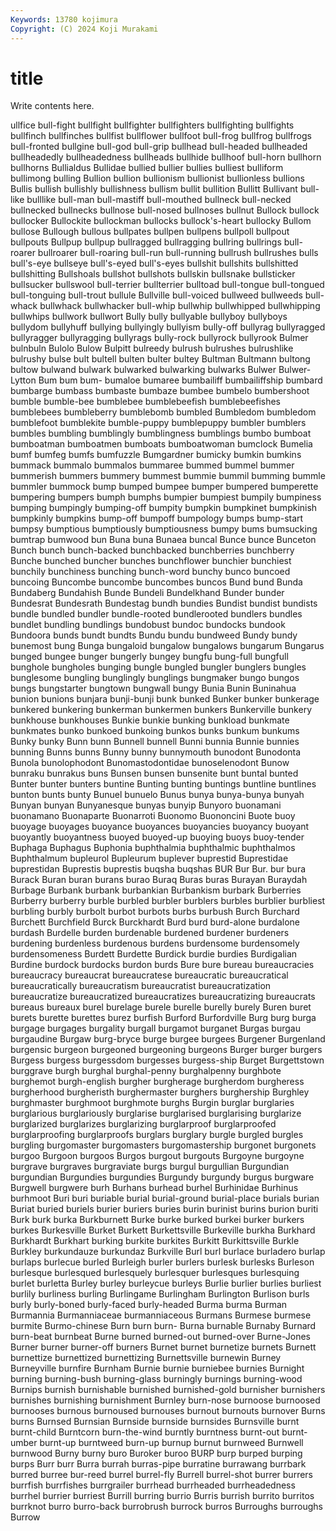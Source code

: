 ```yaml
---
Keywords: 13780 kojimura
Copyright: (C) 2024 Koji Murakami
---
```


# title

Write contents here.



ullfice bull-fight bullfight
bullfighter bullfighters bullfighting bullfights bullfinch bullfinches bullfist bullflower bullfoot bull-frog
bullfrog bullfrogs bull-fronted bullgine bull-god bull-grip bullhead bull-headed bullheaded bullheadedly
bullheadedness bullheads bullhide bullhoof bull-horn bullhorn bullhorns Bullialdus Bullidae bullied
bullier bullies bulliest bulliform bullimong bulling Bullion bullion bullionism bullionist
bullionless bullions Bullis bullish bullishly bullishness bullism bullit bullition Bullitt
Bullivant bull-like bulllike bull-man bull-mastiff bull-mouthed bullneck bull-necked bullnecked bullnecks
bullnose bull-nosed bullnoses bullnut Bullock bullock bullocker Bullockite bullockman bullocks
bullock's-heart bullocky Bullom bullose Bullough bullous bullpates bullpen bullpens bullpoll
bullpout bullpouts Bullpup bullpup bullragged bullragging bullring bullrings bull-roarer bullroarer
bull-roaring bull-run bull-running bullrush bullrushes bulls bull's-eye bullseye bull's-eyed bull's-eyes
bullshit bullshits bullshitted bullshitting Bullshoals bullshot bullshots bullskin bullsnake bullsticker
bullsucker bullswool bull-terrier bullterrier bulltoad bull-tongue bull-tongued bull-tonguing bull-trout bullule
Bullville bull-voiced bullweed bullweeds bull-whack bullwhack bullwhacker bull-whip bullwhip bullwhipped
bullwhipping bullwhips bullwork bullwort Bully bully bullyable bullyboy bullyboys bullydom
bullyhuff bullying bullyingly bullyism bully-off bullyrag bullyragged bullyragger bullyragging bullyrags
bully-rock bullyrock bullyrook Bulmer bulnbuln Bulolo Bulow Bulpitt bulreedy bulrush
bulrushes bulrushlike bulrushy bulse bult bultell bulten bulter bultey Bultman
Bultmann bultong bultow bulwand bulwark bulwarked bulwarking bulwarks Bulwer Bulwer-Lytton
Bum bum bum- bumaloe bumaree bumbailiff bumbailiffship bumbard bumbarge bumbass
bumbaste bumbaze bumbee bumbelo bumbershoot bumble bumble-bee bumblebee bumblebeefish bumblebeefishes
bumblebees bumbleberry bumblebomb bumbled Bumbledom bumbledom bumblefoot bumblekite bumble-puppy bumblepuppy
bumbler bumblers bumbles bumbling bumblingly bumblingness bumblings bumbo bumboat bumboatman
bumboatmen bumboats bumboatwoman bumclock Bumelia bumf bumfeg bumfs bumfuzzle Bumgardner
bumicky bumkin bumkins bummack bummalo bummalos bummaree bummed bummel bummer
bummerish bummers bummery bummest bummie bummil bumming bummle bummler bummock
bump bumped bumpee bumper bumpered bumperette bumpering bumpers bumph bumphs
bumpier bumpiest bumpily bumpiness bumping bumpingly bumping-off bumpity bumpkin bumpkinet
bumpkinish bumpkinly bumpkins bump-off bumpoff bumpology bumps bump-start bumpsy bumptious
bumptiously bumptiousness bumpy bums bumsucking bumtrap bumwood bun Buna buna
Bunaea buncal Bunce bunce Bunceton Bunch bunch bunch-backed bunchbacked bunchberries
bunchberry Bunche bunched buncher bunches bunchflower bunchier bunchiest bunchily bunchiness
bunching bunch-word bunchy bunco buncoed buncoing Buncombe buncombe buncombes buncos
Bund bund Bunda Bundaberg Bundahish Bunde Bundeli Bundelkhand Bunder bunder
Bundesrat Bundesrath Bundestag bundh bundies Bundist bundist bundists bundle bundled
bundler bundle-rooted bundlerooted bundlers bundles bundlet bundling bundlings bundobust bundoc
bundocks bundook Bundoora bunds bundt bundts Bundu bundu bundweed Bundy
bundy bunemost bung Bunga bungaloid bungalow bungalows bungarum Bungarus bunged
bungee bunger bungerly bungey bungfu bung-full bungfull bunghole bungholes bunging
bungle bungled bungler bunglers bungles bunglesome bungling bunglingly bunglings bungmaker
bungo bungos bungs bungstarter bungtown bungwall bungy Bunia Bunin Buninahua
bunion bunions bunjara bunji-bunji bunk bunked Bunker bunker bunkerage bunkered
bunkering bunkerman bunkermen bunkers Bunkerville bunkery bunkhouse bunkhouses Bunkie bunkie
bunking bunkload bunkmate bunkmates bunko bunkoed bunkoing bunkos bunks bunkum
bunkums Bunky bunky Bunn bunn Bunnell bunnell Bunni bunnia Bunnie
bunnies bunning Bunns bunns Bunny bunny bunnymouth bunodont Bunodonta Bunola
bunolophodont Bunomastodontidae bunoselenodont Bunow bunraku bunrakus buns Bunsen bunsen bunsenite
bunt buntal bunted Bunter bunter bunters buntine Bunting bunting buntings
buntline buntlines bunton bunts bunty Bunuel bunuelo Bunus bunya bunya-bunya
bunyah Bunyan bunyan Bunyanesque bunyas bunyip Bunyoro buonamani buonamano Buonaparte
Buonarroti Buonomo Buononcini Buote buoy buoyage buoyages buoyance buoyances buoyancies
buoyancy buoyant buoyantly buoyantness buoyed buoyed-up buoying buoys buoy-tender Buphaga
Buphagus Buphonia buphthalmia buphthalmic buphthalmos Buphthalmum bupleurol Bupleurum buplever buprestid
Buprestidae buprestidan Buprestis buprestis buqsha buqshas BUR Bur Bur. bur
bura Burack Buran buran burans burao Buraq Buras buras Burayan
Buraydah Burbage Burbank burbank burbankian Burbankism burbark Burberries Burberry burberry
burble burbled burbler burblers burbles burblier burbliest burbling burbly burbolt
burbot burbots burbs burbush Burch Burchard Burchett Burchfield Burck Burckhardt
Burd burd burd-alone burdalone burdash Burdelle burden burdenable burdened burdener
burdeners burdening burdenless burdenous burdens burdensome burdensomely burdensomeness Burdett Burdette
Burdick burdie burdies Burdigalian Burdine burdock burdocks burdon burds Bure
bure bureau bureaucracies bureaucracy bureaucrat bureaucratese bureaucratic bureaucratical bureaucratically bureaucratism
bureaucratist bureaucratization bureaucratize bureaucratized bureaucratizes bureaucratizing bureaucrats bureaus bureaux burel
burelage burele burelle burelly burely Buren buret burets burette burettes
burez burfish Burford Burfordville Burg burg burga burgage burgages burgality
burgall burgamot burganet Burgas burgau burgaudine Burgaw burg-bryce burge burgee
burgees Burgener Burgenland burgensic burgeon burgeoned burgeoning burgeons Burger burger
burgers Burgess burgess burgessdom burgesses burgess-ship Burget Burgettstown burggrave burgh
burghal burghal-penny burghalpenny burghbote burghemot burgh-english burgher burgherage burgherdom burgheress
burgherhood burgheristh burghermaster burghers burghership Burghley burghmaster burghmoot burghmote burghs
Burgin burglar burglaries burglarious burglariously burglarise burglarised burglarising burglarize burglarized
burglarizes burglarizing burglarproof burglarproofed burglarproofing burglarproofs burglars burglary burgle burgled
burgles burgling burgomaster burgomasters burgomastership burgonet burgonets burgoo Burgoon burgoos
Burgos burgout burgouts Burgoyne burgoyne burgrave burgraves burgraviate burgs burgul
burgullian Burgundian burgundian Burgundies burgundies Burgundy burgundy burgus burgware Burgwell
burgwere burh Burhans burhead burhel Burhinidae Burhinus burhmoot Buri buri
buriable burial burial-ground burial-place burials burian Buriat buried buriels burier
buriers buries burin burinist burins burion buriti Burk burk burka
Burkburnett Burke burke burked burkei burker burkers burkes Burkesville Burket
Burkett Burkettsville Burkeville burkha Burkhard Burkhardt Burkhart burking burkite burkites
Burkitt Burkittsville Burkle Burkley burkundauze burkundaz Burkville Burl burl burlace
burladero burlap burlaps burlecue burled Burleigh burler burlers burlesk burlesks
Burleson burlesque burlesqued burlesquely burlesquer burlesques burlesquing burlet burletta Burley
burley burleycue burleys Burlie burlier burlies burliest burlily burliness burling
Burlingame Burlingham Burlington Burlison burls burly burly-boned burly-faced burly-headed Burma
burma Burman Burmannia Burmanniaceae burmanniaceous Burmans Burmese burmese burmite Burmo-chinese
Burn burn burn- Burna burnable Burnaby Burnard burn-beat burnbeat Burne
burned burned-out burned-over Burne-Jones Burner burner burner-off burners Burnet burnet
burnetize burnets Burnett burnettize burnettized burnettizing Burnettsville burnewin Burney Burneyville
burnfire Burnham Burnie burnie burniebee burnies Burnight burning burning-bush burning-glass
burningly burnings burning-wood Burnips burnish burnishable burnished burnished-gold burnisher burnishers
burnishes burnishing burnishment Burnley burn-nose burnoose burnoosed burnooses burnous burnoused
burnouses burnout burnouts burnover Burns burns Burnsed Burnsian Burnside burnside
burnsides Burnsville burnt burnt-child Burntcorn burn-the-wind burntly burntness burnt-out burnt-umber
burnt-up burntweed burn-up burnup burnut burnweed Burnwell burnwood Burny burny
buro Buroker buroo BURP burp burped burping burps Burr burr
Burra burrah burras-pipe burratine burrawang burrbark burred burree bur-reed burrel
burrel-fly Burrell burrel-shot burrer burrers burrfish burrfishes burrgrailer burrhead burrheaded
burrheadedness burrhel burrier burriest Burrill burring burrio Burris burrish burrito
burritos burrknot burro burro-back burrobrush burrock burros Burroughs burroughs Burrow
